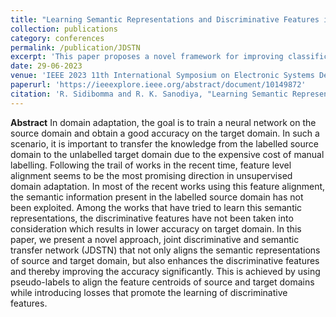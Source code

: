 ```yaml
---
title: "Learning Semantic Representations and Discriminative Features in Unsupervised Domain Adaptation"
collection: publications
category: conferences
permalink: /publication/JDSTN
excerpt: 'This paper proposes a novel framework for improving classification accuracy in unsupervised domain adaptation across various tasks in vision datasets. It uses an approach analogous to the baseline model and incorporates new terms in the loss function to improve the alignment of source and target images in the feature space.'
date: 29-06-2023
venue: 'IEEE 2023 11th International Symposium on Electronic Systems Devices and Computing (ESDC)'
paperurl: 'https://ieeexplore.ieee.org/abstract/document/10149872'
citation: 'R. Sidibomma and R. K. Sanodiya, "Learning Semantic Representations and Discriminative Features in Unsupervised Domain Adaptation," 2023 11th International Symposium on Electronic Systems Devices and Computing (ESDC), Sri City, India, 2023, pp. 1-6, doi: 10.1109/ESDC56251.2023.10149872.'
---
```


**Abstract**
In domain adaptation, the goal is to train a neural network on the source domain and obtain a good accuracy on the target domain. In such a scenario, it is important to transfer the knowledge from the labelled source domain to the unlabelled target domain due to the expensive cost of manual labelling. Following the trail of works in the recent time, feature level alignment seems to be the most promising direction in unsupervised domain adaptation. In most of the recent works using this feature alignment, the semantic information present in the labelled source domain has not been exploited. Among the works that have tried to learn this semantic representations, the discriminative features have not been taken into consideration which results in lower accuracy on target domain. In this paper, we present a novel approach, joint discriminative and semantic transfer network (JDSTN) that not only aligns the semantic representations of source and target domain, but also enhances the discriminative features and thereby improving the accuracy significantly. This is achieved by using pseudo-labels to align the feature centroids of source and target domains while introducing losses that promote the learning of discriminative features.

